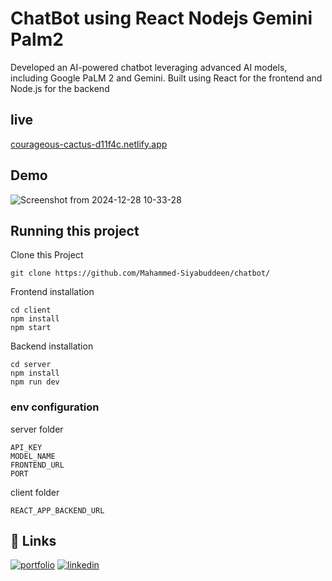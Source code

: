 # ChatBot using React Nodejs Gemini Palm2

Developed an AI-powered chatbot leveraging advanced AI models, including Google PaLM 2 and Gemini. Built using React for the frontend and Node.js for the backend

## live
[courageous-cactus-d11f4c.netlify.app](https://courageous-cactus-d11f4c.netlify.app/)

## Demo
![Screenshot from 2024-12-28 10-33-28](https://github.com/user-attachments/assets/52d2e6d0-0c60-48d9-9f59-c10f4a3d4311)


## Running this project
Clone this Project
```
git clone https://github.com/Mahammed-Siyabuddeen/chatbot/
```
 Frontend installation
```
cd client
npm install
npm start
```
 Backend installation
```
cd server
npm install
npm run dev
```
### env configuration
server folder
```
API_KEY
MODEL_NAME
FRONTEND_URL
PORT
```

client folder
```
REACT_APP_BACKEND_URL
```

## 🔗 Links
[![portfolio](https://img.shields.io/badge/my_portfolio-000?style=for-the-badge&logo=ko-fi&logoColor=white)](https://siyab.vercel.app/)
[![linkedin](https://img.shields.io/badge/linkedin-0A66C2?style=for-the-badge&logo=linkedin&logoColor=white)](https://github.com/Mahammed-Siyabuddeen)
